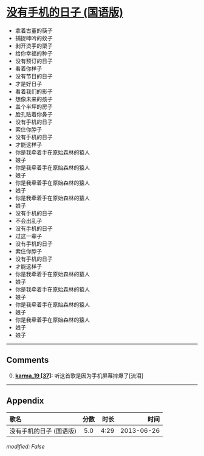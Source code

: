 # [没有手机的日子 (国语版)](https://music.163.com/song?id=26608831)

* 拿着古董的筷子
* 捕捉呻吟的蚊子
* 剥开烫手的栗子
* 给你幸福的种子
* 没有预订的日子
* 看着你样子
* 没有节目的日子
* 才是好日子
* 看着我们的影子
* 想像未来的孩子
* 盖个半坪的房子
* 脸孔贴着你鼻子
* 没有手机的日子
* 索住你脖子
* 没有手机的日子
* 才能这样子
* 你是我牵着手在原始森林的猿人
* 娘子
* 你是我牵着手在原始森林的猿人
* 娘子
* 你是我牵着手在原始森林的猿人
* 娘子
* 你是我牵着手在原始森林的猿人
* 娘子
* 没有手机的日子
* 不会出乱子
* 没有手机的日子
* 过这一辈子
* 没有手机的日子
* 索住你脖子
* 没有手机的日子
* 才能这样子
* 你是我牵着手在原始森林的猿人
* 娘子
* 你是我牵着手在原始森林的猿人
* 娘子
* 你是我牵着手在原始森林的猿人
* 娘子
* 你是我牵着手在原始森林的猿人
* 娘子
* 娘子


---

## Comments
0. **[karma_19 \[37\]](https://music.163.com/#/user/home?id=104951236):** 听这首歌是因为手机屏幕摔爆了[流泪]



---

## Appendix

|歌名|分数|时长|时间|
|:---|:---:|---:|---:|
|没有手机的日子 (国语版)|5.0|4:29|2013-06-26

*modified: False*